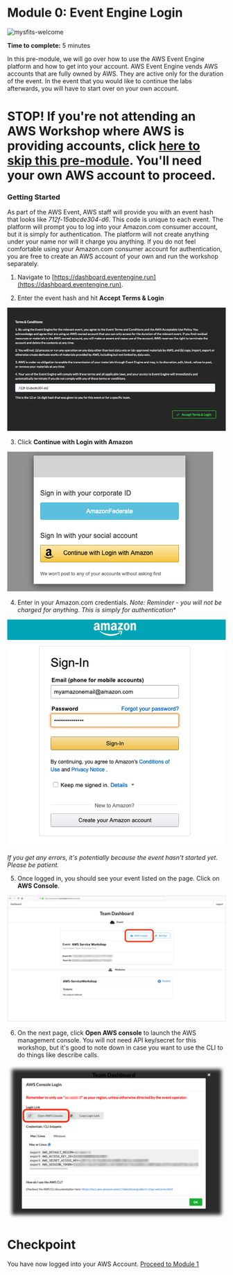 # Module 0: Event Engine Login

![mysfits-welcome](../images/mysfits-welcome.png)

**Time to complete:** 5 minutes

In this pre-module, we will go over how to use the AWS Event Engine platform and how to get into your account. AWS Event Engine vends AWS accounts that are fully owned by AWS. They are active only for the duration of the event. In the event that you would like to continue the labs afterwards, you will have to start over on your own account.

# STOP! If you're not attending an AWS Workshop where AWS is providing accounts, click [here to skip this pre-module](../module-1). You'll need your own AWS account to proceed.

### Getting Started

As part of the AWS Event, AWS staff will provide you with an event hash that looks like *712f-15abcde304-d6*. This code is unique to each event. The platform will prompt you to log into your Amazon.com consumer account, but it is simply for authentication. The platform will not create anything under your name nor will it charge you anything. If you do not feel comfortable using your Amazon.com consumer account for authentication, you are free to create an AWS account of your own and run the workshop separately.

1. Navigate to [https://dashboard.eventengine.run](https://dashboard.eventengine.run).

2. Enter the event hash and hit **Accept Terms & Login**

![EE Initial Login](images/ee1.png)

3. Click **Continue with Login with Amazon**

![EE Auth](images/ee2.png)

4. Enter in your Amazon.com credentials. *Note: Reminder - you will not be charged for anything. This is simply for authentication**

![EE Auth 2](images/ee3.png)

*If you get any errors, it's potentially because the event hasn't started yet. Please be patient.*

5. Once logged in, you should see your event listed on the page. Click on **AWS Console**.

![EE handout](images/ee-logged-in.png)

6. On the next page, click **Open AWS console** to launch the AWS management console. You will not need API key/secret for this workshop, but it's good to note down in case you want to use the CLI to do things like describe calls.

![EE handout](images/ee-console-login.png)

# Checkpoint

You have now logged into your AWS Account. [Proceed to Module 1](../module-1)
